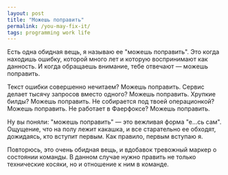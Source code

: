 ```yaml
---
layout: post
title: "Можешь поправить"
permalink: /you-may-fix-it/
tags: programming work life
---
```


Есть одна обидная вещь, я называю ее "можешь поправить". Это когда находишь
ошибку, которой много лет и которую воспринимают как данность. И когда обращаешь
внимание, тебе отвечают — можешь поправить.

Текст ошибки совершенно нечитаем? Можешь поправить. Сервис делает тысячу
запросов вместо одного? Можешь поправить. Хрупкие билды? Можешь поправить. Не
собирается под твоей операционкой? Можешь поправить. Не работает в Фаерфоксе?
Можешь поправить.

Ну вы поняли: "можешь поправить" — это вежливая форма "е...сь сам". Ощущение,
что на полу лежит какашка, и все старательно ее обходят, дожидаясь, кто вступит
первым. Как правило, первым вступаю я.

Повторюсь, это очень обидная вещь, и вдобавок тревожный маркер о состоянии
команды. В данном случае нужно править не только технические косяки, но и
отношение к ним в команде.
